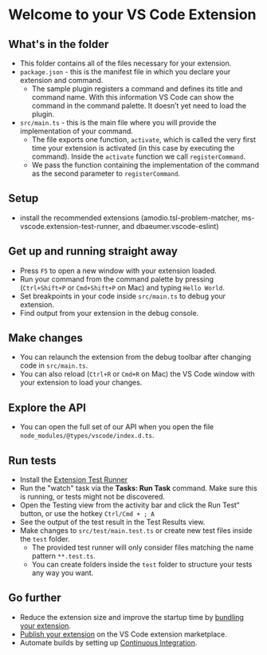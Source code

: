 # Welcome to your VS Code Extension

## What's in the folder

- This folder contains all of the files necessary for your extension.
- `package.json` - this is the manifest file in which you declare your extension and command.
  - The sample plugin registers a command and defines its title and command name. With this information VS Code can show the command in the command palette. It doesn’t yet need to load the plugin.
- `src/main.ts` - this is the main file where you will provide the implementation of your command.
  - The file exports one function, `activate`, which is called the very first time your extension is activated (in this case by executing the command). Inside the `activate` function we call `registerCommand`.
  - We pass the function containing the implementation of the command as the second parameter to `registerCommand`.

## Setup

- install the recommended extensions (amodio.tsl-problem-matcher, ms-vscode.extension-test-runner, and dbaeumer.vscode-eslint)

## Get up and running straight away

- Press `F5` to open a new window with your extension loaded.
- Run your command from the command palette by pressing (`Ctrl+Shift+P` or `Cmd+Shift+P` on Mac) and typing `Hello World`.
- Set breakpoints in your code inside `src/main.ts` to debug your extension.
- Find output from your extension in the debug console.

## Make changes

- You can relaunch the extension from the debug toolbar after changing code in `src/main.ts`.
- You can also reload (`Ctrl+R` or `Cmd+R` on Mac) the VS Code window with your extension to load your changes.

## Explore the API

- You can open the full set of our API when you open the file `node_modules/@types/vscode/index.d.ts`.

## Run tests

- Install the [Extension Test Runner](https://marketplace.visualstudio.com/items?itemName=ms-vscode.extension-test-runner)
- Run the "watch" task via the **Tasks: Run Task** command. Make sure this is running, or tests might not be discovered.
- Open the Testing view from the activity bar and click the Run Test" button, or use the hotkey `Ctrl/Cmd + ; A`
- See the output of the test result in the Test Results view.
- Make changes to `src/test/main.test.ts` or create new test files inside the `test` folder.
  - The provided test runner will only consider files matching the name pattern `**.test.ts`.
  - You can create folders inside the `test` folder to structure your tests any way you want.

## Go further

- Reduce the extension size and improve the startup time by [bundling your extension](https://code.visualstudio.com/api/working-with-extensions/bundling-extension).
- [Publish your extension](https://code.visualstudio.com/api/working-with-extensions/publishing-extension) on the VS Code extension marketplace.
- Automate builds by setting up [Continuous Integration](https://code.visualstudio.com/api/working-with-extensions/continuous-integration).
